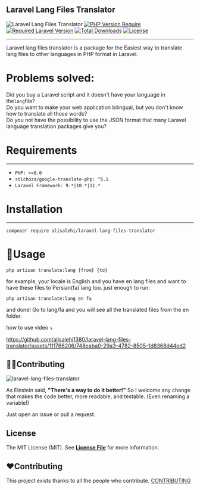 ## Laravel Lang Files Translator

![Laravel Lang Files Translator][img-package]
[![PHP Version Require][ico-php]][link-packagist]
[![Required Laravel Version][ico-laravel]][link-packagist]
[![Total Downloads][ico-downloads]][link-packagist]
[![License][ico-license]][link-packagist]
***
Laravel lang files translator is a package for the Easiest way to translate lang files to other languages in PHP format in Laravel. <br>

# Problems solved:
Did you buy a Laravel script and it doesn't have your language in the`lang`file? </br>
Do you want to make your web application bilingual, but you don't know how to translate all those words?</br>
Do you not have the possibility to use the JSON format that many Laravel language translation packages give you?

# Requirements
***

- `PHP: >=8.0`
- `stichoza/google-translate-php: ^5.1`
- `Laravel Framework: 9.*|10.*|11.*`

# Installation
***
```
composer require alisalehi/laravel-lang-files-translator
```

# 💎Usage
```
php artisan translate:lang {from} {to}
```
for example, your locale is English and you have en lang files and want to have these files to Persian(fa) lang too.
just enough to run:
```
php artisan translate:lang en fa
```
and done!
Go to lang/fa and you will see all the translated files from the en folder.

how to use video ⤵️

https://github.com/alisalehi1380/laravel-lang-files-translator/assets/111766206/748eaba0-29a3-4782-8505-1d8368d44ed2

## 🙋‍♂️Contributing
![laravel-lang-files-translator](https://github.com/alisalehi1380/laravel-lang-files-translator/assets/111766206/a43389af-2f2e-4f29-8993-0609b94abbe8)

As Einstein said, **"There's a way to do it better!"** So I welcome any change that makes the code better, more readable, and testable. (Even renaming a variable!) 

Just open an issue or pull a request.


## License
The MIT License (MIT). See **[License File](https://github.com/alisalehi1380/laravel-lang-files-translator/blob/master/LICENSE)** for more information.

## ❤️Contributing
This project exists thanks to all the people who
contribute. [CONTRIBUTING](https://github.com/alisalehi/laravel-lang-files-translator/graphs/contributors)


[img-package]: https://banners.beyondco.de/laravel-lang-files-translator%20.png?theme=dark&packageManager=composer+require&packageName=alisalehi%2Flaravel-lang-files-translator&pattern=fourPointStars&style=style_1&description=Easiest+way+to+translate+lang+files&md=1&showWatermark=0&fontSize=100px&images=translate
[ico-laravel]: https://img.shields.io/packagist/dependency-v/alisalehi/laravel-lang-files-translator/laravel/framework.svg?color=%23f13c2f
[ico-php]: https://img.shields.io/packagist/dependency-v/alisalehi/laravel-lang-files-translator/php.svg?
[link-packagist]: https://packagist.org/packages/alisalehi/laravel-lang-files-translator
[ico-license]: https://img.shields.io/packagist/l/alisalehi/laravel-lang-files-translator.svg?
[ico-downloads]: https://img.shields.io/packagist/dt/alisalehi/laravel-lang-files-translator.svg?color=brightgreen
